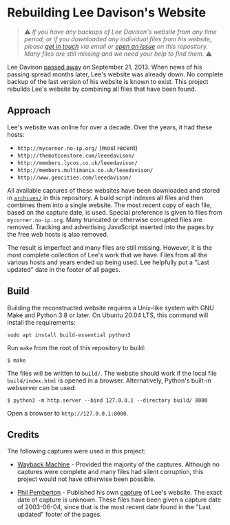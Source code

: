# Rebuilding Lee Davison's Website

> ⚠️ *If you have any backups of Lee Davison's website from any time period, or
if you downloaded any individual files from his website, please [get in touch](https://github.com/mnaberez) via email or [open an issue](https://github.com/6502org/mycorner/issues) on this repository. Many files are still missing and we need your help to find them.* ⚠️

Lee Davison [passed away](http://forum.6502.org/viewtopic.php?f=5&t=3024) on September 21, 2013.  When news of his passing spread months later, Lee's website was already down.  No complete backup of the last version of his website is known to exist.  This project rebuilds Lee's website by combining all files that have been found.

## Approach

Lee's website was online for over a decade.  Over the years, it had these hosts:

 - `http://mycorner.no-ip.org/` (most recent)
 - `http://themotionstore.com/leeedavison/`
 - `http://members.lycos.co.uk/leeedavison/`
 - `http://members.multimania.co.uk/leeedavison/`
 - `http://www.geocities.com/leeedavison/`

All available captures of these websites have been downloaded and stored in [`archives/`](./archives)
in this repository.  A build script indexes all files and then combines them into a single website.  The most recent copy of each file, based on the capture date, is used.  Special preference is given to files from `mycorner.no-ip.org`.  Many truncated or otherwise corrupted files are removed.  Tracking and advertising JavaScript inserted into the pages by the free web hosts is also removed.

The result is imperfect and many files are still missing.  However, it is the most complete collection of Lee's work that we have.  Files from all the various hosts and years ended up being used.  Lee helpfully put a "Last updated" date in the footer of all pages.

## Build

Building the reconstructed website requires a Unix-like system with GNU Make and Python 3.8 or later.  On Ubuntu 20.04 LTS, this command will install the requirements:

```text
sudo apt install build-essential python3
```

Run `make` from the root of this repository to build:

```text
$ make
```

The files will be written to `build/`.  The website should work if the local file `build/index.html` is opened in a browser.  Alternatively, Python's built-in webserver can be used:

```text 
$ python3 -m http.server --bind 127.0.0.1 --directory build/ 8000
```

Open a browser to `http://127.0.0.1:8000`.

## Credits

The following captures were used in this project:

 - [Wayback Machine](https://archive.org/web/) - Provided the majority of the captures.  Although no captures were complete and many files had silent corruption, this project would not have otherwise been possible.

 - [Phil Pemberton](https://www.philpem.me.uk/) - Published his own [capture](https://www.philpem.me.uk/leeedavison/) of Lee's website.  The exact date of capture is unknown.  These files have been given a capture date of 2003-06-04, since that is the most recent date found in the "Last updated" footer of the pages.
